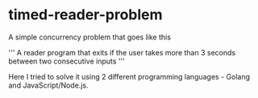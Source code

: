# timed-reader-problem
A simple concurrency problem that goes like this 

'''
A reader program that exits if the user takes more than 3 seconds between two consecutive inputs
'''

Here I tried to solve it using 2 different programming languages - Golang and JavaScript/Node.js. 